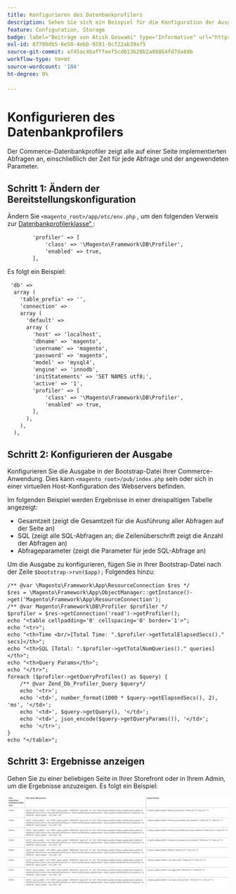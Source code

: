 ```yaml
---
title: Konfigurieren des Datenbankprofilers
description: Sehen Sie sich ein Beispiel für die Konfiguration der Ausgabe für den Datenbank-Profiler an.
feature: Configuration, Storage
badge: label="Beiträge von Atish Goswami" type="Informative" url="https://github.com/atishgoswami" tooltip="Atish Goswami"
exl-id: 87780db5-6e50-4ebb-9591-0cf22ab39af5
source-git-commit: af45ac46afffeef5cd613628b2a98864fd7da69b
workflow-type: tm+mt
source-wordcount: '184'
ht-degree: 0%

---
```


# Konfigurieren des Datenbankprofilers

Der Commerce-Datenbankprofiler zeigt alle auf einer Seite implementierten Abfragen an, einschließlich der Zeit für jede Abfrage und der angewendeten Parameter.

## Schritt 1: Ändern der Bereitstellungskonfiguration

Ändern Sie `<magento_root>/app/etc/env.php` , um den folgenden Verweis zur [Datenbankprofilerklasse“ ](https://github.com/magento/magento2/tree/2.4/lib/internal/Magento/Framework/DB/Profiler.php):

```php?start_inline=1
        'profiler' => [
            'class' => '\Magento\Framework\DB\Profiler',
            'enabled' => true,
        ],
```

Es folgt ein Beispiel:

```php?start_inline=1
 'db' =>
  array (
    'table_prefix' => '',
    'connection' =>
    array (
      'default' =>
      array (
        'host' => 'localhost',
        'dbname' => 'magento',
        'username' => 'magento',
        'password' => 'magento',
        'model' => 'mysql4',
        'engine' => 'innodb',
        'initStatements' => 'SET NAMES utf8;',
        'active' => '1',
        'profiler' => [
            'class' => '\Magento\Framework\DB\Profiler',
            'enabled' => true,
        ],
      ),
    ),
  ),
```

## Schritt 2: Konfigurieren der Ausgabe

Konfigurieren Sie die Ausgabe in der Bootstrap-Datei Ihrer Commerce-Anwendung. Dies kann `<magento_root>/pub/index.php` sein oder sich in einer virtuellen Host-Konfiguration des Webservers befinden.

Im folgenden Beispiel werden Ergebnisse in einer dreispaltigen Tabelle angezeigt:

- Gesamtzeit (zeigt die Gesamtzeit für die Ausführung aller Abfragen auf der Seite an)
- SQL (zeigt alle SQL-Abfragen an; die Zeilenüberschrift zeigt die Anzahl der Abfragen an)
- Abfrageparameter (zeigt die Parameter für jede SQL-Abfrage an)

Um die Ausgabe zu konfigurieren, fügen Sie in Ihrer Bootstrap-Datei nach der Zeile `$bootstrap->run($app);` Folgendes hinzu:

```php?start_inline=1
/** @var \Magento\Framework\App\ResourceConnection $res */
$res = \Magento\Framework\App\ObjectManager::getInstance()->get('Magento\Framework\App\ResourceConnection');
/** @var Magento\Framework\DB\Profiler $profiler */
$profiler = $res->getConnection('read')->getProfiler();
echo "<table cellpadding='0' cellspacing='0' border='1'>";
echo "<tr>";
echo "<th>Time <br/>[Total Time: ".$profiler->getTotalElapsedSecs()." secs]</th>";
echo "<th>SQL [Total: ".$profiler->getTotalNumQueries()." queries]</th>";
echo "<th>Query Params</th>";
echo "</tr>";
foreach ($profiler->getQueryProfiles() as $query) {
    /** @var Zend_Db_Profiler_Query $query*/
    echo '<tr>';
    echo '<td>', number_format(1000 * $query->getElapsedSecs(), 2), 'ms', '</td>';
    echo '<td>', $query->getQuery(), '</td>';
    echo '<td>', json_encode($query->getQueryParams()), '</td>';
    echo '</tr>';
}
echo "</table>";
```

## Schritt 3: Ergebnisse anzeigen

Gehen Sie zu einer beliebigen Seite in Ihrer Storefront oder in Ihrem Admin, um die Ergebnisse anzuzeigen. Es folgt ein Beispiel:

![Ergebnisse des Datenbankprofilers](../../assets/configuration/db-profiler-results.png)
